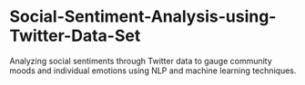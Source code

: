 # Social-Sentiment-Analysis-using-Twitter-Data-Set
Analyzing social sentiments through Twitter data to gauge community moods and individual emotions using NLP and machine learning techniques.
